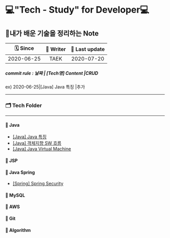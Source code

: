 # 💻"Tech - Study" for Developer💻

## 📖내가 배운 기술을 정리하는 Note

|  🗓 Since   | 📝 Writer | 📅 Last update |
| :--------: | :------: | :-----------: |
| 2020-06-25 |   TAEK   |  2020-07-20   |

##### commit rule : 날짜 | [Tech명] Content |CRUD

 ex) 2020-06-25|[Java] Java 특징 |추가 

---

### 🗂 Tech Folder

---

#### 📒 Java

* [[Java] Java 특징](https://github.com/hyungtaik/Tech-Study/blob/master/Java/%5BJava%5D%20Java%20%ED%8A%B9%EC%A7%95.md)
* [[Java] 객체지향 SW 흐름](https://github.com/hyungtaik/Tech-Study/blob/master/Java/%5BJava%5D%20%EA%B0%9D%EC%B2%B4%EC%A7%80%ED%96%A5%20SW%20%ED%9D%90%EB%A6%84.md)
* [[Java] Java Virtual Machine](https://github.com/hyungtaik/Tech-Study/blob/master/Java/%5BJava%5D%20Java%20Virtual%20Machine.md)

#### 📕 JSP

#### 📗 Java Spring

- [[Spring] Spring Security](https://github.com/hyungtaik/Tech-Study/blob/master/Java%20Spring/%5BSpring%5D%20Spring%20Security.md)

#### 📘 MySQL

#### 📙 AWS

#### 📔 Git

#### 📓 Algorithm








